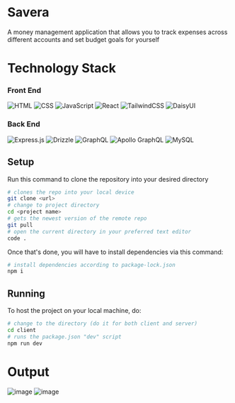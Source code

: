 # Savera
A money management application that allows you to track expenses across different accounts and set budget goals for yourself

# Technology Stack

### Front End

![HTML](https://img.shields.io/badge/HTML5-E34F26?style=for-the-badge&logo=html5&logoColor=white)
![CSS](https://img.shields.io/badge/CSS3-1572B6?style=for-the-badge&logo=css3&logoColor=white)
![JavaScript](https://img.shields.io/badge/JavaScript-323330?style=for-the-badge&logo=javascript&logoColor=F7DF1E)
![React](https://img.shields.io/badge/react-%2320232a.svg?style=for-the-badge&logo=react&logoColor=%2361DAFB)
![TailwindCSS](https://img.shields.io/badge/tailwindcss-%2338B2AC.svg?style=for-the-badge&logo=tailwind-css&logoColor=white)
![DaisyUI](https://img.shields.io/badge/daisyui-5A0EF8?style=for-the-badge&logo=daisyui&logoColor=white)

### Back End

![Express.js](https://img.shields.io/badge/express.js-%23404d59.svg?style=for-the-badge&logo=express&logoColor=%2361DAFB)
![Drizzle](https://img.shields.io/badge/drizzle-C5F74F?style=for-the-badge&logo=drizzle&logoColor=black)
![GraphQL](https://img.shields.io/badge/-GraphQL-E10098?style=for-the-badge&logo=graphql&logoColor=white)
![Apollo GraphQL](https://img.shields.io/badge/Apollo%20GraphQL-311C87?&style=for-the-badge&logo=Apollo%20GraphQL&logoColor=white)
![MySQL](https://img.shields.io/badge/mysql-4479A1.svg?style=for-the-badge&logo=mysql&logoColor=white)

## Setup

Run this command to clone the repository into your desired directory

```bash
# clones the repo into your local device
git clone <url>
# change to project directory
cd <project name>
# gets the newest version of the remote repo
git pull
# open the current directory in your preferred text editor
code .
```

Once that's done, you will have to install dependencies via this command:

```bash
# install dependencies according to package-lock.json
npm i
```

## Running

To host the project on your local machine, do:

```bash
# change to the directory (do it for both client and server)
cd client
# runs the package.json "dev" script
npm run dev
```

# Output
![image](https://github.com/Samuel-Bonghanoy/Savera/assets/113536057/ea132acd-aaa1-4419-b934-16b707e93db6)
![image](https://github.com/Samuel-Bonghanoy/Savera/assets/113536057/054c0c1c-dc76-4117-9e83-a07aececcfad)



